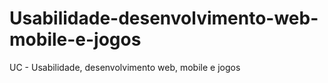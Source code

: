 # Usabilidade-desenvolvimento-web-mobile-e-jogos
UC - Usabilidade, desenvolvimento web, mobile e jogos
